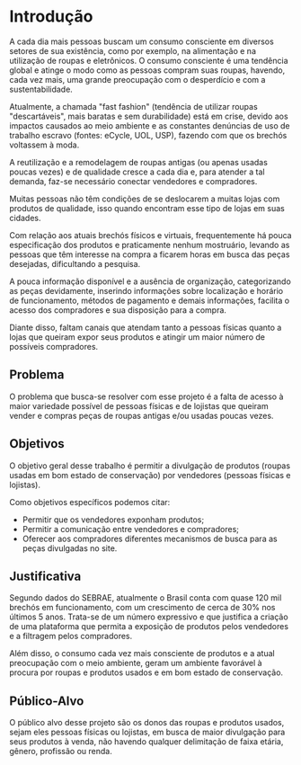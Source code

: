 # Introdução

A cada dia mais pessoas buscam um consumo consciente em diversos setores de sua existência, como por exemplo, na alimentação e na utilização de roupas e eletrônicos.
O consumo consciente é uma tendência global e atinge o modo como as pessoas compram suas roupas, havendo, cada vez mais, uma grande preocupação com o desperdício e com a sustentabilidade.

Atualmente, a chamada "fast fashion" (tendência de utilizar roupas "descartáveis", mais baratas e sem durabilidade) está em crise, devido aos impactos causados ao meio ambiente e as constantes denúncias de uso de trabalho escravo (fontes: eCycle, UOL, USP), fazendo com que os brechós voltassem à moda.

A reutilização e a remodelagem de roupas antigas (ou apenas usadas poucas vezes) e de qualidade cresce a cada dia e, para atender a tal demanda, faz-se necessário conectar vendedores e compradores.

Muitas pessoas não têm condições de se deslocarem a muitas lojas com produtos de qualidade, isso quando encontram esse tipo de lojas em suas cidades. 

Com relação aos atuais brechós físicos e virtuais, frequentemente há pouca especificação dos produtos e praticamente nenhum mostruário, levando as pessoas que têm interesse na compra a ficarem horas em busca das peças desejadas, dificultando a pesquisa.

A pouca informação disponível e a ausência de organização, categorizando as peças devidamente, inserindo informações sobre localização e horário de funcionamento, métodos de pagamento e demais informações, facilita o acesso dos compradores e sua disposição para a compra.

Diante disso, faltam canais que atendam tanto a pessoas físicas quanto a lojas que queiram expor seus produtos e atingir um maior número de possíveis compradores.



## Problema

O problema que busca-se resolver com esse projeto é a falta de acesso à maior variedade possível de pessoas físicas e de lojistas que queiram vender e compras peças de roupas antigas e/ou usadas poucas vezes.



## Objetivos

O objetivo geral desse trabalho é permitir a divulgação de produtos (roupas usadas em bom estado de conservação) por vendedores (pessoas físicas e lojistas).

Como objetivos específicos podemos citar:
- Permitir que os vendedores exponham produtos;
- Permitir a comunicação entre vendedores e compradores;
- Oferecer aos compradores diferentes mecanismos de busca para as peças divulgadas no site.



## Justificativa 

Segundo dados do SEBRAE, atualmente o Brasil conta com quase 120 mil brechós em funcionamento, com um crescimento de cerca de 30% nos últimos 5 anos. Trata-se de um número expressivo e que justifica a criação de uma plataforma que permita a exposição de produtos pelos vendedores e a filtragem pelos compradores.

Além disso, o consumo cada vez mais consciente de produtos e a atual preocupação com o meio ambiente, geram um ambiente favorável à procura por roupas e produtos usados e em bom estado de conservação.



## Público-Alvo 

O público alvo desse projeto são os donos das roupas e produtos usados, sejam eles pessoas físicas ou lojistas, em busca de maior divulgação para seus produtos à venda, não havendo qualquer delimitação de faixa etária, gênero, profissão ou renda.
